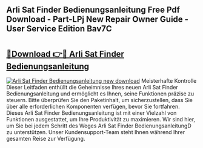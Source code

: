 ## Arli Sat Finder Bedienungsanleitung Free Pdf Download - Part-LPj New Repair Owner Guide - User Service Edition Bav7C

# <h2><a href="http://df3p3p.blite.top/?on=Arli+Sat+Finder+Bedienungsanleitung">🔗Download 👉🔴 Arli Sat Finder Bedienungsanleitung</a></h2>

[![Arli Sat Finder Bedienungsanleitung new download](https://i.imgur.com/lujVjoI.png)](http://df3p3p.blite.top/?on=Arli+Sat+Finder+Bedienungsanleitung)
Meisterhafte Kontrolle Dieser Leitfaden enthüllt die Geheimnisse Ihres neuen Arli Sat Finder Bedienungsanleitung und ermöglicht es Ihnen, seine Funktionen präzise zu steuern. Bitte überprüfen Sie den Paketinhalt, um sicherzustellen, dass Sie über alle erforderlichen Komponenten verfügen, bevor Sie fortfahren. Dieses Arli Sat Finder Bedienungsanleitung ist mit einer Vielzahl von Funktionen ausgestattet, um Ihre Produktivität zu maximieren. Wir sind hier, um Sie bei jedem Schritt des Weges Arli Sat Finder BedienungsanleitungD zu unterstützen. Unser Kundensupport-Team steht Ihnen während Ihrer gesamten Reise zur Verfügung.
